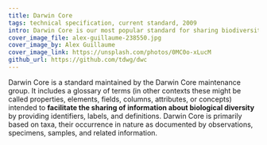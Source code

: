 ```yaml
---
title: Darwin Core
tags: technical specification, current standard, 2009
intro: Darwin Core is our most popular standard for sharing biodiversity information.
cover_image_file: alex-guillaume-238550.jpg
cover_image_by: Alex Guillaume
cover_image_link: https://unsplash.com/photos/0MC0o-xLucM
github_url: https://github.com/tdwg/dwc
---
```


Darwin Core is a standard maintained by the Darwin Core maintenance group. It includes a glossary of terms (in other contexts these might be called properties, elements, fields, columns, attributes, or concepts) intended to **facilitate the sharing of information about biological diversity** by providing identifiers, labels, and definitions. Darwin Core is primarily based on taxa, their occurrence in nature as documented by observations, specimens, samples, and related information.

